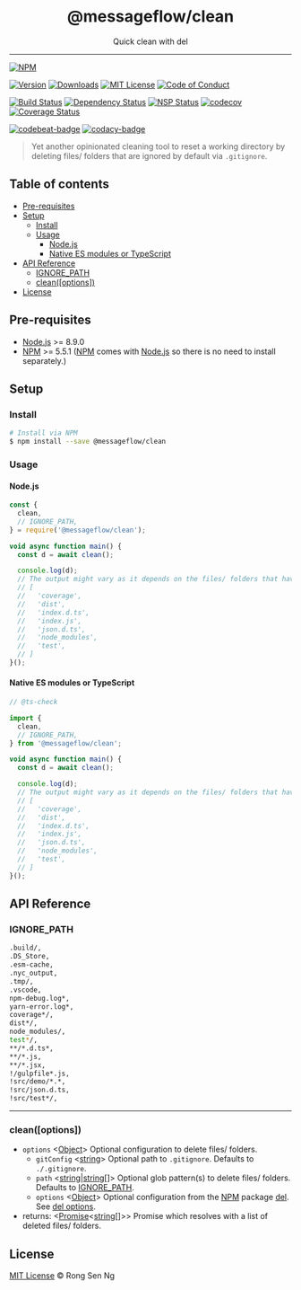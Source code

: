 <div align="center" style="text-align: center;">
  <h1 style="border-bottom: none;">@messageflow/clean</h1>

  <p>Quick clean with del</p>
</div>

<hr />

[![NPM][nodei-badge]][nodei-url]

[![Version][version-badge]][version-url]
[![Downloads][downloads-badge]][downloads-url]
[![MIT License][mit-license-badge]][mit-license-url]
[![Code of Conduct][coc-badge]][coc-url]

[![Build Status][travis-badge]][travis-url]
[![Dependency Status][daviddm-badge]][daviddm-url]
[![NSP Status][nsp-badge]][nsp-url]
[![codecov][codecov-badge]][codecov-url]
[![Coverage Status][coveralls-badge]][coveralls-url]

[![codebeat-badge]][codebeat-url]
[![codacy-badge]][codacy-url]

> Yet another opinionated cleaning tool to reset a working directory by deleting files/ folders that are ignored by default via `.gitignore`.

## Table of contents

- [Pre-requisites](#pre-requisites)
- [Setup](#setup)
  - [Install](#install)
  - [Usage](#usage)
    - [Node.js](#nodejs)
    - [Native ES modules or TypeScript](#native-es-modules-or-typescript)
- [API Reference](#api-reference)
  - [IGNORE_PATH](#ignore_path)
  - [clean([options])](#cleanoptions)
- [License](#license)

## Pre-requisites

- [Node.js][nodejs-url] >= 8.9.0
- [NPM][npm-url] >= 5.5.1 ([NPM][npm-url] comes with [Node.js][nodejs-url] so there is no need to install separately.)

## Setup

### Install

```sh
# Install via NPM
$ npm install --save @messageflow/clean
```

### Usage

#### Node.js

```js
const {
  clean,
  // IGNORE_PATH,
} = require('@messageflow/clean');

void async function main() {
  const d = await clean();

  console.log(d);
  // The output might vary as it depends on the files/ folders that have been actually deleted from your system.
  // [
  //   'coverage',
  //   'dist',
  //   'index.d.ts',
  //   'index.js',
  //   'json.d.ts',
  //   'node_modules',
  //   'test',
  // ]
}();
```

#### Native ES modules or TypeScript

```ts
// @ts-check

import {
  clean,
  // IGNORE_PATH,
} from '@messageflow/clean';

void async function main() {
  const d = await clean();

  console.log(d);
  // The output might vary as it depends on the files/ folders that have been actually deleted from your system.
  // [
  //   'coverage',
  //   'dist',
  //   'index.d.ts',
  //   'index.js',
  //   'json.d.ts',
  //   'node_modules',
  //   'test',
  // ]
}();
```

## API Reference

### IGNORE_PATH

```sh
.build/,
.DS_Store,
.esm-cache,
.nyc_output,
.tmp/,
.vscode,
npm-debug.log*,
yarn-error.log*,
coverage*/,
dist*/,
node_modules/,
test*/,
**/*.d.ts*,
**/*.js,
**/*.jsx,
!/gulpfile*.js,
!src/demo/*.*,
!src/json.d.ts,
!src/test*/,
```

___

### clean([options])

- `options` <[Object][object-mdn-url]> Optional configuration to delete files/ folders.
  - `gitConfig` <[string][string-mdn-url]> Optional path to `.gitignore`. Defaults to `./.gitignore`.
  - `path` <[string][string-mdn-url]|[string][string-mdn-url][]> Optional glob pattern(s) to delete files/ folders. Defaults to [IGNORE_PATH][ignore-path-url].
  - `options` <[Object][object-mdn-url]> Optional configuration from the [NPM][npm-url] package [del][del-url]. See [del options][del-options-url].
- returns: <[Promise][promise-mdn-url]&lt;[string][string-mdn-url][]&gt;> Promise which resolves with a list of deleted files/ folders.

## License

[MIT License](https://Messageflow.mit-license.org/) © Rong Sen Ng

<!-- References -->
[typescript-url]: https://github.com/Microsoft/TypeScript
[nodejs-url]: https://nodejs.org
[npm-url]: https://www.npmjs.com
[node-releases-url]: https://nodejs.org/en/download/releases

[ignore-path-url]: #ignore_path
[del-url]: https://github.com/sindresorhus/del
[del-options-url]: https://github.com/sindresorhus/del#options

[array-mdn-url]: https://developer.mozilla.org/en-US/docs/Web/JavaScript/Reference/Global_Objects/Array
[boolean-mdn-url]: https://developer.mozilla.org/en-US/docs/Web/JavaScript/Reference/Global_Objects/Boolean
[function-mdn-url]: https://developer.mozilla.org/en-US/docs/Web/JavaScript/Reference/Global_Objects/Function
[map-mdn-url]: https://developer.mozilla.org/en-US/docs/Web/JavaScript/Reference/Global_Objects/Map
[number-mdn-url]: https://developer.mozilla.org/en-US/docs/Web/JavaScript/Reference/Global_Objects/Number
[object-mdn-url]: https://developer.mozilla.org/en-US/docs/Web/JavaScript/Reference/Global_Objects/Object
[promise-mdn-url]: https://developer.mozilla.org/en-US/docs/Web/JavaScript/Reference/Global_Objects/Promise
[regexp-mdn-url]: https://developer.mozilla.org/en-US/docs/Web/JavaScript/Reference/Global_Objects/RegExp
[set-mdn-url]: https://developer.mozilla.org/en-US/docs/Web/JavaScript/Reference/Global_Objects/Set
[string-mdn-url]: https://developer.mozilla.org/en-US/docs/Web/JavaScript/Reference/Global_Objects/String

<!-- Badges -->
[nodei-badge]: https://nodei.co/npm/@messageflow/clean.png?downloads=true&downloadRank=true&stars=true

[version-badge]: https://img.shields.io/npm/v/@messageflow/clean.svg?style=flat-square
[downloads-badge]: https://img.shields.io/npm/dm/@messageflow/clean.svg?style=flat-square
[mit-license-badge]: https://img.shields.io/github/license/mashape/apistatus.svg?style=flat-square
[coc-badge]: https://img.shields.io/badge/code%20of-conduct-ff69b4.svg?style=flat-square

[travis-badge]: https://img.shields.io/travis/Messageflow/clean.svg?style=flat-square
[daviddm-badge]: https://img.shields.io/david/Messageflow/clean.svg?style=flat-square
[nsp-badge]: https://nodesecurity.io/orgs/messageflow/projects/37832a5a-3b51-442f-b23d-fb6a59046db3/badge?style=flat-square
[codecov-badge]: https://codecov.io/gh/Messageflow/clean/branch/master/graph/badge.svg?style=flat-square
[coveralls-badge]: https://coveralls.io/repos/github/Messageflow/clean/badge.svg?branch=master&style=flat-square

[codebeat-badge]: https://codebeat.co/badges/b4443a81-61e2-479d-92a1-f0a3e2ed97d5?style=flat-square
[codacy-badge]: https://api.codacy.com/project/badge/Grade/a2f6cfcd9bc140488174a2b82c6873f6?style=flat-square

<!-- Links -->
[nodei-url]: https://nodei.co/npm/@messageflow/clean

[version-url]: https://www.npmjs.com/package/@messageflow/clean
[downloads-url]: http://www.npmtrends.com/@messageflow/clean
[mit-license-url]: https://github.com/Messageflow/clean/blob/master/LICENSE
[coc-url]: https://github.com/Messageflow/clean/blob/master/CODE_OF_CONDUCT.md

[travis-url]: https://travis-ci.org/Messageflow/clean
[daviddm-url]: https://david-dm.org/Messageflow/clean
[nsp-url]: https://nodesecurity.io/orgs/messageflow/projects/37832a5a-3b51-442f-b23d-fb6a59046db3
[codecov-url]: https://codecov.io/gh/Messageflow/clean
[coveralls-url]: https://coveralls.io/github/Messageflow/clean?branch=master

[codebeat-url]: https://codebeat.co/projects/github-com-messageflow-clean-master
[codacy-url]: https://www.codacy.com/app/motss/clean?utm_source=github.com&amp;utm_medium=referral&amp;utm_content=Messageflow/clean&amp;utm_campaign=Badge_Grade
